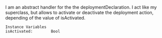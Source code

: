 I am an abstract handler for the the deploymentDeclaration.
I act like my superclass,  but allows to activate or deactivate the deployment action, depending of the value of isActivated.

    Instance Variables
	isActivated:		Bool
